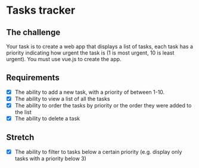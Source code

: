 # Tasks tracker

## The challenge

Your task is to create a web app that displays a list of tasks, each task has a priority indicating how
urgent the task is (1 is most urgent, 10 is least urgent). You must use vue.js to create the app.


## Requirements

- [x] The ability to add a new task, with a priority of between 1-10.
- [x] The ability to view a list of all the tasks
- [x] The ability to order the tasks by priority or the order they were added to the list
- [x] The ability to delete a task

## Stretch

- [x] The ability to filter to tasks below a certain priority (e.g. display only tasks with a priority
below 3)
